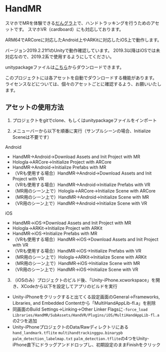 # HandMR

スマホでMRを体験できる[だんグラ](https://dangla.jp/)上で、ハンドトラッキングを行うためのアセットです。
スマホVR（cardboard）にも対応しております。

ARM64でARCoreに対応したAndroid上やARKitに対応したiOS上で動作します。

バージョン2019.2.21f1のUnityで動作確認しています。
2019.3以降はiOSでは未対応なので、2019.2系で使用するようにしてください。

unitypackageファイルは[こちら](https://github.com/NON906/HandMR/releases)からダウンロードできます。

このプロジェクトには各アセットを自動でダウンロードする機能があります。
ライセンスなどについては、個々のアセットごとに確認するよう、お願いいたします。

## アセットの使用方法

1. プロジェクトをgitでclone、もしくはunitypackageファイルをインポート

2. メニューバーから以下を順番に実行（サンプルシーンの場合、Initialize Sceneは不要です）

Android

- HandMR→Android→Download Assets and Init Project with MR
- Hologla→ARCore→Initialize Project with ARCore
- HandMR→Android→Initialize Prefabs with MR
- （VRも使用する場合）HandMR→Android→Download Assets and Init Project with VR
- （VRも使用する場合）HandMR→Android→Initialize Prefabs with VR
- （MR用のシーン上で）Hologla→ARCore→Initialize Scene with ARCore
- （MR用のシーン上で）HandMR→Android→Initialize Scene with MR
- （VR用のシーン上で）HandMR→Android→Initialize Scene with VR

iOS

- HandMR→iOS→Download Assets and Init Project with MR
- Hologla→ARKit→Initialize Project with ARKit
- HandMR→iOS→Initialize Prefabs with MR
- （VRも使用する場合）HandMR→iOS→Download Assets and Init Project with VR
- （VRも使用する場合）HandMR→iOS→Initialize Prefabs with VR
- （MR用のシーン上で）Hologla→ARKit→Initialize Scene with ARKit
- （MR用のシーン上で）HandMR→iOS→Initialize Scene with MR
- （VR用のシーン上で）HandMR→iOS→Initialize Scene with VR

3. （iOSのみ）プロジェクトのビルド後、「Unity-iPhone.xcworkspace」を開き、XCodeから以下を設定してアプリのビルドを実行

- Unity-iPhoneをクリックすると出てくる設定画面のGeneral→Frameworks, Libraries, and Embedded Contentから「MultiHandAppLib-fl.a」を削除
- 同画面のBuild Settings→Linking→Other Linker Flagsに``-force_load`` ``Libraries/HandMR/SubAssets/HandVR/Plugins/iOS/MultiHandAppLib-fl.a``の2つを追加
- Unity-iPhoneプロジェクトのData/Rawディレクトリにある``hand_landmark.tflite`` ``multihandtrackinggpu.binarypb`` ``palm_detection_labelmap.txt`` ``palm_detection.tflite``の4つをUnity-iPhone直下にドラッグアンドドロップし、初期設定のままFinishをクリック
